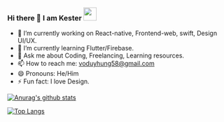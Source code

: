 ### Hi there 👋 I am Kester <img src="https://raw.githubusercontent.com/MartinHeinz/MartinHeinz/master/wave.gif" width="30px">

- 🔭 I’m currently working on React-native, Frontend-web, swift, Design UI/UX.
- 🌱 I’m currently learning Flutter/Firebase.
- 💬 Ask me about Coding, Freelancing, Learning resources.
- 📫 How to reach me: voduyhung58@gmail.com
- 😄 Pronouns: He/Him
- ⚡ Fun fact: I love Design.

[![Anurag's github stats](https://github-readme-stats.vercel.app/api?username=VoDuyHung&hide=contribs,prs&show_icons=true)](https://github.com/VoDuyHung/github-readme-stats)

[![Top Langs](https://github-readme-stats.vercel.app/api/top-langs/?username=VoDuyHung&layout=compact)](https://github.com/VoDuyHung/github-readme-stats)


